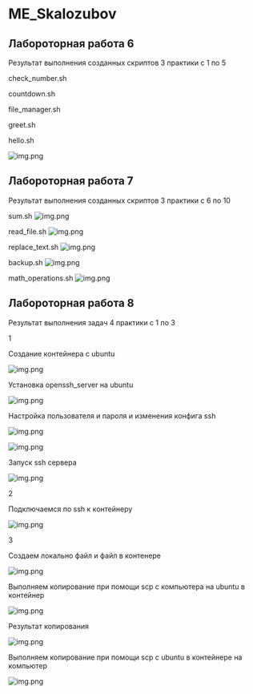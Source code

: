 # ME_Skalozubov

## Лабороторная работа 6
Результат выполнения созданных скриптов 3 практики c 1 по 5

check_number.sh

countdown.sh

file_manager.sh

greet.sh

hello.sh


![img.png](img_data/lb6/practice_3.png)


## Лабороторная работа 7
Результат выполнения созданных скриптов 3 практики c 6 по 10

sum.sh
![img.png](img_data/lb7/sum.png)

read_file.sh
![img.png](img_data/lb7/read_file.png)

replace_text.sh
![img.png](img_data/lb7/replace_text.png)

backup.sh
![img.png](img_data/lb7/backup.png)

math_operations.sh
![img.png](img_data/lb7/math_operations.png)


## Лабороторная работа 8
Результат выполнения задач 4 практики c 1 по 3

1

Создание контейнера с ubuntu

![img.png](img_data/lb8/install_ubuntu.png)

Установка openssh_server на ubuntu 

![img.png](img_data/lb8/openssh_server.png)

Настройка пользователя и пароля и изменения конфига ssh

![img.png](img_data/lb8/username_pass.png)

![img.png](img_data/lb8/ssh_config.png)

Запуск ssh сервера

![img.png](img_data/lb8/run_ssh.png)

2

Подключаемся по ssh к контейнеру

![img.png](img_data/lb8/connection.png)

3

Создаем локально файл и файл в контенере

![img.png](img_data/lb8/local_file.png)

Выполняем копирование при помощи scp с компьютера на ubuntu в контейнер

![img.png](img_data/lb8/from_pc_to_server.png)

Результат копирования

![img.png](img_data/lb8/resault1.png)

Выполняем копирование при помощи scp с ubuntu в контейнере на компьютер

![img.png](img_data/lb8/from_server_to_pc.png)